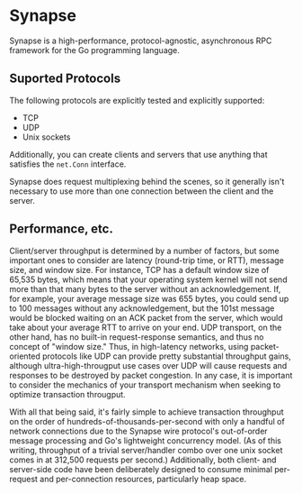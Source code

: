 Synapse
========

Synapse is a high-performance, protocol-agnostic, asynchronous RPC framework for the Go programming language.



## Suported Protocols

The following protocols are explicitly tested and
explicitly supported:

 - TCP
 - UDP
 - Unix sockets

Additionally, you can create clients and servers that use anything that satisfies the `net.Conn` interface.

Synapse does request multiplexing behind the scenes, so it generally isn't necessary to use more than one connection between the client and the server.

## Performance, etc.

Client/server throughput is determined by a number of factors, but some important ones to consider are 
latency (round-trip time, or RTT), message size, and window size. For instance, TCP has a default window size of 65,535 bytes, which 
means that your operating system kernel will not send more than that many bytes to the server without an acknowledgement.
If, for example, your average message size was 655 bytes, you could send up to 100 messages without any 
acknowledgement, but the 101st message would be blocked waiting on an ACK packet from
the server, which would take about your average RTT to arrive on your end. UDP transport, on the other hand, 
has no built-in request-response semantics, and thus no concept of "window size." Thus, in high-latency networks, using 
packet-oriented protocols like UDP can provide pretty substantial throughput gains, although ultra-high-througput use 
cases over UDP will cause requests and responses to be destroyed by packet congestion. In any case, it is important to consider 
the mechanics of your transport mechanism when seeking to optimize transaction througput.

With all that being said, it's fairly simple to achieve transaction throughput on the order of hundreds-of-thousands-per-second with
only a handful of network connections due to the Synapse wire protocol's out-of-order message processing and Go's lightweight 
concurrency model. (As of this writing, throughput of a trivial server/handler combo over one unix socket comes in at 312,500 requests 
per second.) Additionally, both client- and server-side code have been deliberately designed to consume minimal per-request 
and per-connection resources, particularly heap space.